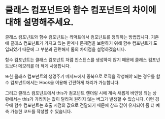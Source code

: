 # 클래스 컴포넌트와 함수 컴포넌트의 차이에 대해 설명해주세요.

클래스 컴포넌트와 함수 컴포넌트는 리액트에서 컴포넌트를 정의하는 방법입니다. 기존에 클래스 컴포넌트가 가지고 있는 한계나 문제점을 보완하기 위해 함수 컴포넌트가 도입되었기 때문에 그 부분과 관련해서 둘의 차이점을 설명하겠습니다.

함수 컴포넌트는 클래스 컴포넌트 처럼 인스턴스를 생성하지 않기 때문에 클래스 컴포넌트보다 메모리를 더 적게 사용합니다.

또한 클래스 컴포넌트의 생명주기 메서드에서 중복으로 로직을 작성해야 되는 경우를 함수 컴포넌트에서는 Hook을 이용해 간편하게 처리가 가능합니다.

그리고 클래스 컴포넌트에서 this가 컴포넌트 렌더링 시에 계속 새롭게 바인딩 되는 상황에서는 this가 가리키는 값이 달라져 원하지 않는 버그가 발생할 수 있습니다. 이런 경우에 함수 컴포넌트는 호출 시점의 값으로 전달되기 때문에 참조 값이 유지되어 좀 더 예측 가능한 코드를 작성할 수 있습니다.
